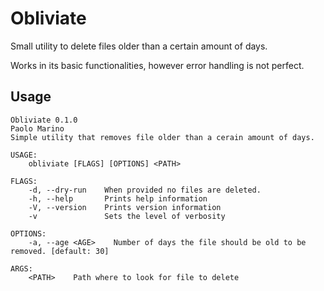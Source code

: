 # Obliviate

Small utility to delete files older than a certain amount of days.

Works in its basic functionalities, however error handling is not perfect.

## Usage

```
Obliviate 0.1.0
Paolo Marino
Simple utility that removes file older than a cerain amount of days.

USAGE:
    obliviate [FLAGS] [OPTIONS] <PATH>

FLAGS:
    -d, --dry-run    When provided no files are deleted.
    -h, --help       Prints help information
    -V, --version    Prints version information
    -v               Sets the level of verbosity

OPTIONS:
    -a, --age <AGE>    Number of days the file should be old to be removed. [default: 30]

ARGS:
    <PATH>    Path where to look for file to delete
```
